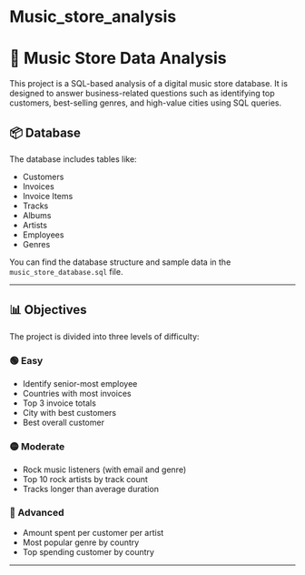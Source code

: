 # Music_store_analysis

# 🎵 Music Store Data Analysis

This project is a SQL-based analysis of a digital music store database. It is designed to answer business-related questions such as identifying top customers, best-selling genres, and high-value cities using SQL queries.

## 📦 Database

The database includes tables like:
- Customers
- Invoices
- Invoice Items
- Tracks
- Albums
- Artists
- Employees
- Genres

You can find the database structure and sample data in the `music_store_database.sql` file.

---

## 📊 Objectives

The project is divided into three levels of difficulty:

### 🟢 Easy
- Identify senior-most employee
- Countries with most invoices
- Top 3 invoice totals
- City with best customers
- Best overall customer

### 🟡 Moderate
- Rock music listeners (with email and genre)
- Top 10 rock artists by track count
- Tracks longer than average duration

### 🔴 Advanced
- Amount spent per customer per artist
- Most popular genre by country
- Top spending customer by country
---
